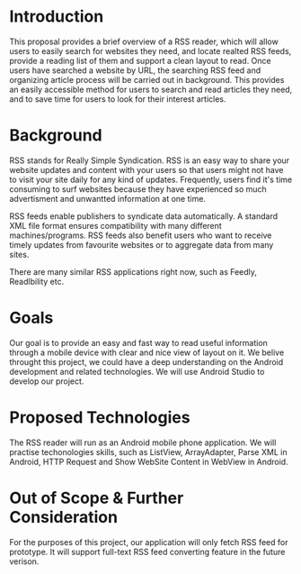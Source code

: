 # Introduction
This proposal provides a brief overview of a RSS reader, which will allow users to easily search for websites they need, and locate realted RSS feeds, provide a reading list of them and support a clean layout to read.  Once users have searched a website by URL, the searching RSS feed and organizing article process will be carried out in background.  This provides an easily accessible method for users to search and read articles they need, and to save time for users to look for their interest articles.

# Background
RSS stands for Really Simple Syndication. RSS is an easy way to share your website updates and content with your users so that users might not have to visit your site daily for any kind of updates. Frequently, users find it's time consuming to surf websites because they have experienced so much advertisment and unwantted information at one time.

RSS feeds enable publishers to syndicate data automatically. A standard XML file format ensures compatibility with many different machines/programs. RSS feeds also benefit users who want to receive timely updates from favourite websites or to aggregate data from many sites.

There are many similar RSS applications right now, such as Feedly, Readlbility etc.

# Goals
Our goal is to provide an easy and fast way to read useful information through a mobile device with clear and nice view of layout on it. We belive throught this project, we could have a deep understanding on the Android development and related technologies. We will use Android Studio to develop our project.

# Proposed Technologies
The RSS reader will run as an Android mobile phone application. We will practise techonologies skills, such as ListView, ArrayAdapter, Parse XML in Android, HTTP Request and Show WebSite Content in WebView in Android. 

# Out of Scope & Further Consideration
For the purposes of this project, our application will only fetch RSS feed for prototype. It will support full-text RSS feed converting feature in the future verison.

